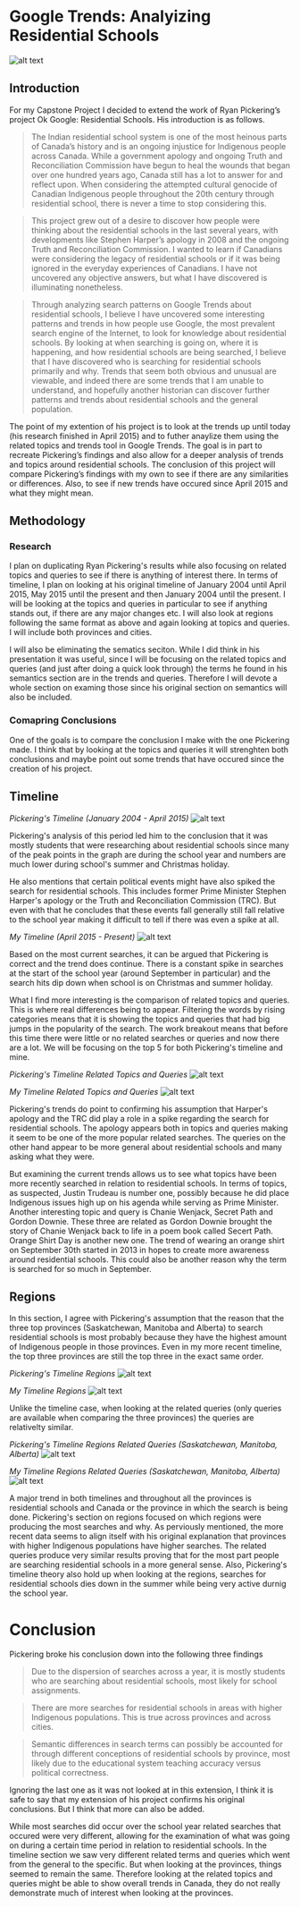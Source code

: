 # Google Trends: Analyizing Residential Schools

![alt text][logo]

[logo]: https://ssl.gstatic.com/trends_tpt/fb29f61e3b0419e1e745c9245d00d094c5357b2246bbdf17cd2b03d7349b2c72.png "Google Trends"


## Introduction

For my Capstone Project I decided to extend the work of Ryan Pickering’s project Ok Google: Residential Schools. His introduction is as follows.

>The Indian residential school system is one of the most heinous parts of Canada’s history and is an ongoing injustice for Indigenous people across Canada. While a government apology and ongoing Truth and Reconciliation Commission have begun to heal the wounds that began over one hundred years ago, Canada still has a lot to answer for and reflect upon. When considering the attempted cultural genocide of Canadian Indigenous people throughout the 20th century through residential school, there is never a time to stop considering this.

>This project grew out of a desire to discover how people were thinking about the residential schools in the last several years, with developments like Stephen Harper’s apology in 2008 and the ongoing Truth and Reconciliation Commission. I wanted to learn if Canadians were considering the legacy of residential schools or if it was being ignored in the everyday experiences of Canadians. I have not uncovered any objective answers, but what I have discovered is illuminating nonetheless.

>Through analyzing search patterns on Google Trends about residential schools, I believe I have uncovered some interesting patterns and trends in how people use Google, the most prevalent search engine of the Internet, to look for knowledge about residential schools. By looking at when searching is going on, where it is happening, and how residential schools are being searched, I believe that I have discovered who is searching for residential schools primarily and why. Trends that seem both obvious and unusual are viewable, and indeed there are some trends that I am unable to understand, and hopefully another historian can discover further patterns and trends about residential schools and the general population.

The point of my extention of his project is to look at the trends up until today (his research finished in April 2015) and to futher anaylize them using the related topics and trends tool in Google Trends. The goal is in part to recreate Pickering’s findings and also allow for a deeper analysis of trends and topics around residential schools. The conclusion of this project will compare Pickering’s findings with my own to see if there are any similarities or differences. Also, to see if new trends have occured since April 2015 and what they might mean.

## Methodology

### Research

I plan on duplicating Ryan Pickering's results while also focusing on related topics and queries to see if there is anything of interest there. In terms of timeline, I plan on looking at his original timeline of January 2004 until April 2015, May 2015 until the present and then January 2004 until the present. I will be looking at the topics and queries in particular to see if anything stands out, if there are any major changes etc. I will also look at regions following the same format as above and again looking at topics and queries. I will include both provinces and cities.

I will also be eliminating the sematics seciton. While I did think in his presentation it was useful, since I will be focusing on the related topics and queries (and just after doing a quick look through) the terms he found in his semantics section are in the trends and queries. Therefore I will devote a whole section on examing those since his original section on semantics will also be included. 

### Comapring Conclusions

One of the goals is to compare the conclusion I make with the one Pickering made. I think that by looking at the topics and queries it will strenghten both conclusions and maybe point out some trends that have occured since the creation of his project.

## Timeline

*Pickering's Timeline (January 2004 - April 2015)*
![alt text](https://github.com/xvictoriajordan/Residential-School-Online-Response/blob/master/Pickering%20Data%20timeline.jpeg?raw=true "Pickering Timeline")

Pickering's analysis of this period led him to the conclusion that it was mostly students that were researching about residential schools since many of the peak points in the graph are during the school year and numbers are much lower during school's summer and Christmas holiday. 

He also mentions that certain political events might have also spiked the search for residential schools. This includes former Prime Minister Stephen Harper's apology or the Truth and Reconciliation Commission (TRC). But even with that he concludes that these events fall generally still fall relative to the school year making it difficult to tell if there was even a spike at all.

*My Timeline (April 2015 - Present)*
![alt text](https://github.com/xvictoriajordan/Residential-School-Online-Response/blob/master/Capstone-project/My%20timeline.jpeg?raw=true "My Timeline")

Based on the most current searches, it can be argued that Pickering is correct and the trend does continue. There is a constant spike in searches at the start of the school year (around September in particular) and the search hits dip down when school is on Christmas and summer holiday. 

What I find more interesting is the comparison of related topics and queries. This is where real differences being to appear. Filtering the words by rising categories means that it is showing the topics and queries that had big jumps in the popularity of the search. The work breakout means that before this time there were little or no related searches or queries and now there are a lot. We will be focusing on the top 5 for both Pickering's timeline and mine.

*Pickering's Timeline Related Topics and Queries*
![alt text](https://github.com/xvictoriajordan/Residential-School-Online-Response/blob/master/pickering%20timeline%20topics.jpeg?raw=true)

*My Timeline Related Topics and Queries*
![alt text](https://github.com/xvictoriajordan/Residential-School-Online-Response/blob/master/victoria%20timeline%20topics.jpeg?raw=true)

Pickering's trends do point to confirming his assumption that Harper's apology and the TRC did play a role in a spike regarding the search for residential schools. The apology appears both in topics and queries making it seem to be one of the more popular related searches. The queries on the other hand appear to be more general about residential schools and many asking what they were.  

But examining the current trends allows us to see what topics have been more recently searched in relation to residential schools. In terms of topics, as suspected, Justin Trudeau is number one, possibly because he did place Indigenous issues high up on his agenda while serving as Prime Minister. Another interesting topic and query is Chanie Wenjack, Secret Path and Gordon Downie. These three are related as Gordon Downie brought the story of Chanie Wenjack back to life in a poem book called Secert Path. Orange Shirt Day is another new one. The trend of wearing an orange shirt on September 30th started in 2013 in hopes to create more awareness around residential schools. This could also be another reason why the term is searched for so much in September.

## Regions

In this section, I agree with Pickering's assumption that the reason that the three top provinces (Saskatchewan, Manitoba and Alberta) to search residential schools is most probably because they have the highest amount of Indigenous people in those provinces. Even in my more recent timeline, the top three provinces are still the top three in the exact same order. 

*Pickering's Timeline Regions*
![alt text](https://github.com/xvictoriajordan/Residential-School-Online-Response/blob/master/pickering%20regions.jpeg?raw=true)

*My Timeline Regions*
![alt text](https://github.com/xvictoriajordan/Residential-School-Online-Response/blob/master/victoria%20regions.jpeg?raw=true)

Unlike the timeline case, when looking at the related queries (only queries are available when comparing the three provinces) the queries are relativelty similar.

*Pickering's Timeline Regions Related Queries (Saskatchewan, Manitoba, Alberta)*
![alt text](https://github.com/xvictoriajordan/Residential-School-Online-Response/blob/master/pickering%20regions%20queries.png?raw=true)

*My Timeline Regions Related Queries (Saskatchewan, Manitoba, Alberta)*
![alt text](https://github.com/xvictoriajordan/Residential-School-Online-Response/blob/master/victoria%20regions%20queries.png?raw=true)

A major trend in both timelines and throughout all the provinces is residential schools and Canada or the province in which the search is being done. Pickering's section on regions focused on which regions were producing the most searches and why. As perviously mentioned, the more recent data seems to align itself with his original explanation that provinces with higher Indigenous populations have higher searches. The related queries produce very similar results proving that for the most part people are searching residential schools in a more general sense. Also, Pickering's timeline theory also hold up when looking at the regions, searches for residential schools dies down in the summer while being very active durnig the school year.

# Conclusion

Pickering broke his conclusion down into the following three findings

>Due to the dispersion of searches across a year, it is mostly students who are searching about residential schools, most likely for school assignments.

>There are more searches for residential schools in areas with higher Indigenous populations. This is true across provinces and across cities.

>Semantic differences in search terms can possibly be accounted for through different conceptions of residential schools by province, most likely due to the educational system teaching accuracy versus political correctness.

Ignoring the last one as it was not looked at in this extension, I think it is safe to say that my extension of his project confirms his original conclusions. But I think that more can also be added.

While most searches did occur over the school year related searches that occured were very different, allowing for the examination of what was going on during a certain time period in relation to residential schools. In the timeline section we saw very different related terms and queries which went from the general to the specific. But when looking at the provinces, things seemed to remain the same. Therefore looking at the related topics and queries might be able to show overall trends in Canada, they do not really demonstrate much of interest when looking at the provinces.
